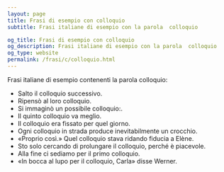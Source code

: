 ```yaml
---
layout: page
title: Frasi di esempio con colloquio 
subtitle: Frasi italiane di esempio con la parola  colloquio

og_title: Frasi di esempio con colloquio 
og_description: Frasi italiane di esempio con la parola  colloquio
og_type: website
permalink: /frasi/c/colloquio.html
---
```


Frasi italiane di esempio contenenti la parola colloquio:


- Salto il colloquio successivo.
- Ripensò al loro colloquio.
- Si immaginò un possibile colloquio:.
- Il quinto colloquio va meglio.
- Il colloquio era fissato per quel giorno.
- Ogni colloquio in strada produce inevitabilmente un crocchio.
- «Proprio così.» Quel colloquio stava ridando fiducia a Elène.
- Sto solo cercando di prolungare il colloquio, perché è piacevole.
- Alla fine ci sediamo per il primo colloquio.
- «In bocca al lupo per il colloquio, Carla» disse Werner.
